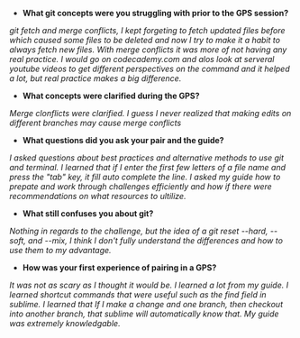 
* **What git concepts were you struggling with prior to the GPS session?**

*git fetch and merge conflicts, I kept forgeting to fetch updated files before which caused some files to be deleted and now I try to make it a habit to always fetch new files.  With merge conflicts it was more of not having any real practice.  I would go on codecademy.com and alos look at serveral youtube videos to get different perspectives on the command and it helped a lot, but real practice makes a big difference.*

* **What concepts were clarified during the GPS?**

*Merge clonflicts were clarified.  I guess I never realized that making edits on different branches may cause merge conflicts*

* **What questions did you ask your pair and the guide?**

*I asked questions about best practices and alternative methods to use git and terminal.  I learned that if I enter the first few letters of a file name and press the "tab" key, it fill auto complete the line.  I asked my guide how to prepate and work through challenges efficiently and how if there were recommendations on what resources to ultilize.*

* **What still confuses you about git?**

*Nothing in regards to the challenge, but the idea of a git reset --hard, --soft, and --mix, I think I don't fully understand the differences and how to use them to my advantage.*

* **How was your first experience of pairing in a GPS?**

*It was not as scary as I thought it would be.  I learned a lot from my guide.  I learned shortcut commands that were useful such as the find field in sublime.  I learned that If I make a change and one branch, then checkout into another branch, that sublime will automatically know that.  My guide was extremely knowledgable.*